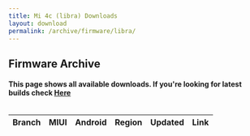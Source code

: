 ```yaml
---
title: Mi 4c (libra) Downloads
layout: download
permalink: /archive/firmware/libra/
---
```


## Firmware Archive
#### This page shows all available downloads. If you're looking for latest builds check [Here](/firmware/libra/)


<div style="overflow-x:auto;">
<table id="firmware" class="compact row-border" style="width:100%">
    <thead>
        <tr>
            <th>Branch</th>
            <th>MIUI</th>
            <th>Android</th>
            <th>Region</th>
            <th>Updated</th>
            <th>Link</th>
        </tr>
    </thead>
    <script>loadFirmwareDownloads('libra', 'full')</script>
</table>
</div>

